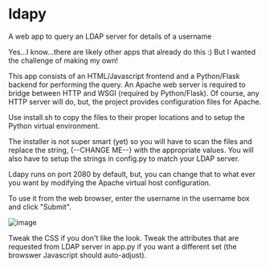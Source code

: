 # ldapy
A web app to query an LDAP server for details of a username

Yes...I know...there are likely other apps that already do this :) But I wanted the challenge of making my own!

This app consists of an HTML/Javascript frontend and a Python/Flask backend for performing the query. An Apache web server is required to bridge between HTTP and WSGI (required by Python/Flask). Of course, any HTTP server will do, but, the project provides configuration files for Apache.

Use install.sh to copy the files to their proper locations and to setup the Python virtual environment.

The installer is not super smart (yet) so you will have to scan the files and replace the string, {--CHANGE ME--} with the appropriate values. You will also have to setup the strings in config.py to match your LDAP server.

Ldapy runs on port 2080 by default, but, you can change that to what ever you want by modifying the Apache virtual host configuration.

To use it from the web browser, enter the username in the username box and click "Submit".

![image](https://user-images.githubusercontent.com/16712901/156388413-2bc0f955-8cf7-4196-908a-6ae75da4537e.png)

Tweak the CSS if you don't like the look.
Tweak the attributes that are requested from LDAP server in app.py if you want a different set (the browswer Javascript should auto-adjust).
